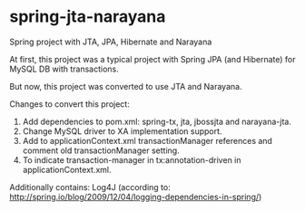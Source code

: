# spring-jta-narayana
Spring project with JTA, JPA, Hibernate and Narayana

At first, this project was a typical project with Spring JPA (and Hibernate) for MySQL DB with transactions.

But now, this project was converted to use JTA and Narayana.

Changes to convert this project:

1. Add dependencies to pom.xml: spring-tx, jta, jbossjta and narayana-jta.
2. Change MySQL driver to XA implementation support.
3. Add to applicationContext.xml transactionManager references and comment old transactionManager setting.
4. To indicate transaction-manager in tx:annotation-driven in applicationContext.xml.

Additionally contains: Log4J (according to: http://spring.io/blog/2009/12/04/logging-dependencies-in-spring/)
